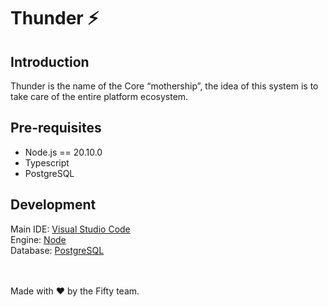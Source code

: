 # Thunder ⚡

## Introduction
Thunder is the name of the Core “mothership”, the idea of this system is to take care of the entire platform ecosystem.

## Pre-requisites

- Node.js == 20.10.0
- Typescript
- PostgreSQL

## Development

Main IDE: [Visual Studio Code](https://code.visualstudio.com) <br>
Engine: [Node](https://nodejs.org) <br>
Database: [PostgreSQL](https://www.postgresql.org/)

<br><br>
Made with ❤️ by the Fifty team.
